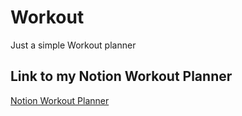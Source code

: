 # Workout
Just a simple Workout planner


## Link to my Notion Workout Planner 

[Notion Workout Planner](https://valley-coal-0fa.notion.site/GYM-bc557bc8fa2d44e3a2ff28dc236acc8b?pvs=4)
